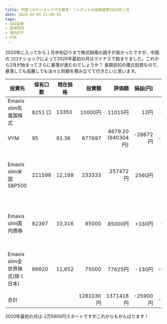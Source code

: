 ```yaml
---
title: 中国コロナショックで大暴落！？シポットの投資結果2020年１月
date: 2020-02-03 21:50:45
tags:
- SBI証券
- 投資信託
- 海外ETF
- VYM
---
```


2020年に入ってから１月中旬辺りまで株式相場の調子が良かったですが、中国のコロナショックによって2020年最初の月はマイナスで始まりました。これから2月が始まってさらに暴落が進むのでしょうか？
長期目的の積立投資なので、暴落しても高騰しても淡々と同額を積み立てて行きたいと思います。

|投資先|保有口数|現在価格|投資額|評価額|損益[円]|利回り|備考|
|----|-----|----|----:|-----:|----:|----:|----|
|Emaxis slim先進国株式|8251 口|	13350|	10000円|	11015円|12円|0.12%||
|VYM|95	| 91.36| 877697	|8679.20 (940304円)|-28672円|-3.27%||
|Emaxis slim米国S&P500|211598|12,168|233333|257472円|2560円|1.10%|毎月3万3333円積み立てます(NISA)|
|Emaxis slim国内債券|82397|10,316|85000|85000円|+330円|0.39%|毎月2万5000円積み立てます|
|Emaxis slim全世界株式(除く日本)|66620|11,652|75000|77625円|-130円|-0.17%|毎月2万5000円積み立てます|
|合計|||1281030円|1371418円|-25900円|-2.02%||


2020年最初の月は-2万5900円スタートですがこれからもがんばります！
